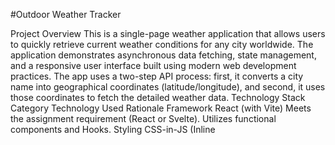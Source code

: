 #Outdoor Weather Tracker

Project Overview
This is a single-page weather application that allows users to quickly retrieve current weather conditions for any city worldwide. The application demonstrates asynchronous data fetching, state management, and a responsive user interface built using modern web development practices.
The app uses a two-step API process: first, it converts a city name into geographical coordinates (latitude/longitude), and second, it uses those coordinates to fetch the detailed weather data.
Technology Stack
Category
Technology Used
Rationale
Framework
React (with Vite)
Meets the assignment requirement (React or Svelte). Utilizes functional components and Hooks.
Styling
CSS-in-JS (Inline <style> tag)
Provides custom, clean, and fully contained styling within the single React component file.
Data Fetching
Open-Meteo API (Geocoding & Forecast)
Utilizes public APIs that require no API key or authentication, meeting a core requirement.
State Management
React Hooks (useState, useEffect, useCallback)
Uses the framework's built-in state management for loading, errors, and weather data display.

Installation and Local Setup
This project was initialized using Vite with the React template.
Clone the Repository:
git clone [YOUR_REPO_URL]
cd weather-updates 
# (or whatever your project folder is named)


Install Dependencies:
npm install
# or 
# yarn install


Run the Application:
npm run dev
# or 
# yarn dev

The application will typically be available at http://localhost:5173 (or similar port).
Features
Initial Load: Automatically fetches weather for London on component mount.
Search Functionality: Allows users to search for any city by name.
Detailed Metrics: Displays temperature, wind speed, humidity, sunrise, and sunset times.
Responsive Design: Optimized for viewing on both mobile and desktop screens.
